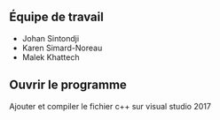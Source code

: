 Équipe de travail
------------------
- Johan Sintondji
- Karen Simard-Noreau
- Malek Khattech

Ouvrir le programme
-------------------
Ajouter et compiler le fichier c++ sur visual studio 2017
